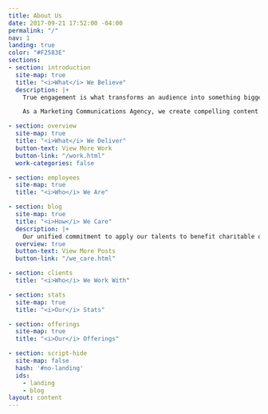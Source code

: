 ```yaml
---
title: About Us
date: 2017-09-21 17:52:00 -04:00
permalink: "/"
nav: 1
landing: true
color: "#F2583E"
sections:
- section: introduction
  site-map: true
  title: "<i>What</i> We Believe"
  description: |+
    True engagement is what transforms an audience into something bigger, motivating them to think, feel and act. The catalyst to accomplish enduring results.

    As a Marketing Communications Agency, we create compelling content and design innovative solutions to engage audiences authentically across live and virtual platforms.

- section: overview
  site-map: true
  title: "<i>What</i> We Deliver"
  button-text: View More Work
  button-link: "/work.html"
  work-categories: false

- section: employees
  site-map: true
  title: "<i>Who</i> We Are"

- section: blog
  site-map: true
  title: "<i>How</i> We Care"
  description: |+
    Our unified commitment to apply our talents to benefit charitable organizations for social good broadens our experience, insight, creativity and awareness with the work we do for our clients. We believe we’re all better for it.
  overview: true
  button-text: View More Posts
  button-link: "/we_care.html"

- section: clients
  title: "<i>Who</i> We Work With"

- section: stats
  site-map: true
  title: "<i>Our</i> Stats"

- section: offerings
  site-map: true
  title: "<i>Our</i> Offerings"

- section: script-hide
  site-map: false
  hash: '#no-landing'
  ids:
    - landing
    - blog
layout: content
---
```

